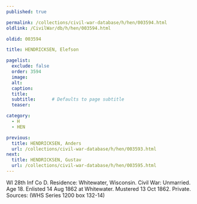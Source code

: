 ```yaml
---
published: true

permalink: /collections/civil-war-database/h/hen/003594.html
oldlink: /CivilWar/db/h/hen/003594.html

oldid: 003594

title: HENDRICKSEN, Elefson

pagelist:
  exclude: false
  order: 3594
  image: 
  alt:
  caption:
  title:
  subtitle:      # Defaults to page subtitle
  teaser:

category: 
  - H 
  - HEN

previous:
  title: HENDRICKSEN, Anders
  url: /collections/civil-war-database/h/hen/003593.html  
next:
  title: HENDRICKSEN, Gustav
  url: /collections/civil-war-database/h/hen/003595.html   
---
```

WI 28th Inf Co D. Residence: Whitewater, Wisconsin. Civil War: Unmarried. Age 18. Enlisted 14 Aug 1862 at Whitewater. Mustered 13 Oct 1862. Private. Sources: (WHS Series 1200 box 132-14)